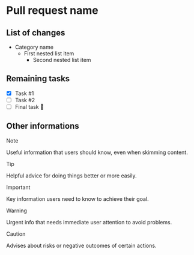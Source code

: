 # Pull request name
## List of changes
- Category name
  - First nested list item
    - Second nested list item

## Remaining tasks
<!--If you still have tasks to do, write them here-->
- [x] Task #1
- [ ] Task #2
- [ ] Final task :tada:

## Other informations
> [!NOTE]
> Useful information that users should know, even when skimming content.

> [!TIP]
> Helpful advice for doing things better or more easily.

> [!IMPORTANT]
> Key information users need to know to achieve their goal.

> [!WARNING]
> Urgent info that needs immediate user attention to avoid problems.

> [!CAUTION]
> Advises about risks or negative outcomes of certain actions.
